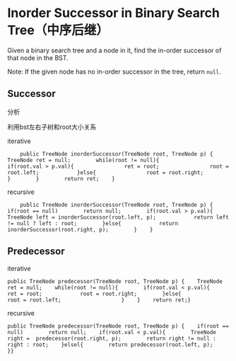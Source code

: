 # Inorder Successor in Binary Search Tree（中序后继）

Given a binary search tree and a node in it, find the in-order successor of that node in the BST.

Note: If the given node has no in-order successor in the tree, return `null`.

## Successor

分析

利用bst左右子树和root大小关系

iterative

```text
    public TreeNode inorderSuccessor(TreeNode root, TreeNode p) {        TreeNode ret = null;        while(root != null){            if(root.val > p.val){                ret = root;                root = root.left;            }else{                root = root.right;            }        }        return ret;    }
```

recursive

```text
    public TreeNode inorderSuccessor(TreeNode root, TreeNode p) {        if(root == null)        return null;        if(root.val > p.val){            TreeNode left = inorderSuccessor(root.left, p);            return left != null ? left : root;        }else{            return inorderSuccessor(root.right, p);        }    }
```

## Predecessor

iterative

```text
public TreeNode predecessor(TreeNode root, TreeNode p) {    TreeNode ret = null;    while(root != null){        if(root.val < p.val){            ret = root;            root = root.right;        }else{            root = root.left;                   }    }    return ret;}
```

recursive

```text
public TreeNode predecessor(TreeNode root, TreeNode p) {    if(root == null)        return null;    if(root.val < p.val){        TreeNode right =  predecessor(root.right, p);        return right != null : right : root;    }elsel{        return predecessor(root.left, p);    }}
```


